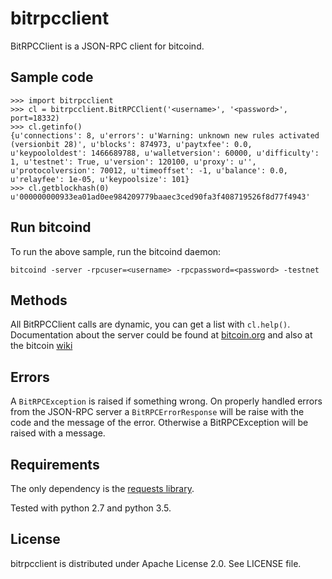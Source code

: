 # bitrpcclient
BitRPCClient is a JSON-RPC client for bitcoind.

## Sample code
```
>>> import bitrpcclient
>>> cl = bitrpcclient.BitRPCClient('<username>', '<password>', port=18332)
>>> cl.getinfo()
{u'connections': 8, u'errors': u'Warning: unknown new rules activated (versionbit 28)', u'blocks': 874973, u'paytxfee': 0.0, u'keypoololdest': 1466689788, u'walletversion': 60000, u'difficulty': 1, u'testnet': True, u'version': 120100, u'proxy': u'', u'protocolversion': 70012, u'timeoffset': -1, u'balance': 0.0, u'relayfee': 1e-05, u'keypoolsize': 101}
>>> cl.getblockhash(0)
u'000000000933ea01ad0ee984209779baaec3ced90fa3f408719526f8d77f4943'
```

## Run bitcoind
To run the above sample, run the bitcoind daemon:
```
bitcoind -server -rpcuser=<username> -rpcpassword=<password> -testnet
```

## Methods
All BitRPCClient calls are dynamic, you can get a list with `cl.help()`. Documentation about the server could be found at [bitcoin.org](https://bitcoin.org/en/developer-reference#remote-procedure-calls-rpcs) and also at the bitcoin [wiki](https://en.bitcoin.it/wiki/Original_Bitcoin_client/API_calls_list)

## Errors
A `BitRPCException` is raised if something wrong. On properly handled errors from the JSON-RPC server a `BitRPCErrorResponse` will be raise with the code and the message of the error. Otherwise a BitRPCException will be raised with a message.

## Requirements
The only dependency is the [requests library](docs.python-requests.org).

Tested with python 2.7 and python 3.5.



## License
bitrpcclient is distributed under Apache License 2.0. See LICENSE file.

